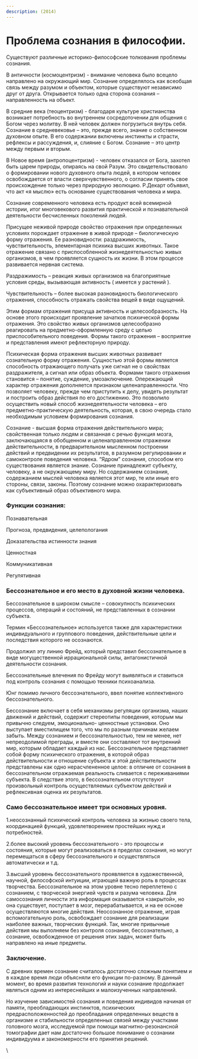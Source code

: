 ```yaml
---
description: (2014)
---
```


# Проблема сознания в философии.

Существуют различные историко-философские толкования проблемы сознания.&#x20;

В античности (космоцентризм) - внимание человека было всецело направлено на окружающий мир. Сознание определялось как всеобщая связь между разумом и объектом, которые существуют независимо друг от друга. Открывается только одна сторона сознания – направленность на объект.

В средние века (теоцентризм) - благодаря культуре христианства возникает потребность во внутреннем сосредоточении для общения с Богом через молитву. В ней человек должен погрузиться внутрь себя. Сознание в средневековье – это, прежде всего, знание о собственном духовном опыте. В его содержании включены инстинкты и страсти, рефлексы и рассуждения, и, слияние с Богом. Сознание – это центр между первым и вторым.

В Новое время (антропоцентризм) - человек отказался от Бога, захотел быть царем природы, опираясь на свой Разум. Это свидетельствовало о формировании нового духовного опыта людей, в котором человек освобождается от власти сверхчувственного, о согласии принять свое происхождение только через природную эволюцию. Р.Декарт объявил, что акт «я мыслю» есть основание существования человека и мира.

Сознание современного человека есть продукт всей всемирной истории, итог многовекового развития практической и познавательной деятельности бесчисленных поколений людей.

Присущее неживой природе свойство отражения при определенных условиях порождает отражение в живой природе – биологическую форму отражения. Ее разновидности: раздражимость, чувствительность, элементарная психика высших животных. Такое отражение связано с приспособленной жизнедеятельностью живых организмов, в чем проявляется сущность их жизни. В этом процессе развивается нервная система.

Раздражимость – реакция живых организмов на благоприятные условия среды, вызывающая активность ( имеется у растений ).

Чувствительность – более высокая разновидность биологического отражения, способность отражать свойства вещей в виде ощущений.

Этим формам отражения присуща активность и целесообразность. На основе этого происходит проявление зачатков психической формы отражения. Это свойство живых организмов целесообразно реагировать на предметно-оформленную среду с целью приспособительного поведения. Формы такого отражения – восприятие и представления имеют рефлекторную природу.

Психическая форма отражения высших животных развивает сознательную форму отражения. Сущностью этой формы является способность отражающего получать уже сигнал не о свойствах раздражителя, а сигнал или образ объекта. Формами такого отражения становится – понятие, суждение, умозаключение. Опережающий характер отражения дополняется признаком целенаправленности. Что позволяет человеку, прежде чем приступить к делу, увидеть результат и построить образ действия по его достижению. Это позволило осуществить новый способ жизнедеятельности человека – его предметно-практическую деятельность, которая, в свою очередь стало необходимым условием формирования сознания.

Сознание - высшая форма отражения действительного мира; свойственная только людям и связанная с речью функция мозга, заключающаяся в обобщенном и целенаправленном отражении действительности, в предварительном мысленном построении действий и предвидении их результатов, в разумном регулировании и самоконтроле поведения человека. “Ядром” сознания, способом его существования является знание. Сознание принадлежит субъекту, человеку, а не окружающему миру. Но содержанием сознания, содержанием мыслей человека является этот мир, те или иные его стороны, связи, законы. Поэтому сознание можно охарактеризовать как субъективный образ объективного мира.

### **Функции сознания:**

Познавательная

Прогноза, предвидения, целепологания

Доказательства истинности знания

Ценностная

Коммуникативная

Регулятивная

### **Бессознательное и его место в духовной жизни человека.**

Бессознательное в широком смысле – совокупность психических процессов, операций и состояний, не представленных в сознании субъекта.&#x20;

Термин «Бессознательное» используется также для характеристики индивидуального и группового поведения, действительные цели и последствия которого не осознаются.&#x20;

Продолжил эту линию Фрейд, который представил бессознательное в виде могущественной иррациональной силы, антагонистичной деятельности сознания.&#x20;

Бессознательные влечения по Фрейду могут выявляться и ставиться под контроль сознания с помощью техники психоанализа.&#x20;

Юнг помимо личного бессознательного, ввел понятие коллективного бессознательного.

Бессознание включает в себя механизмы регуляции организма, наших движений и действий, содержит стереотипы поведения, которым мы привычно следуем, эмоционально- ценностные установки. Оно выступает вместилищем того, что мы по разным причинам желаем забыть. Между сознанием и бессознательностью, тем не менее, нет непреодолимой преграды, и вместе они составляют тот внутренний мир, которым обладает каждый из нас. Бессознательное представляет собой форму психического отражения, в которой образ действительности и отношение субъекта к этой действительности представлены как одно нерасчлененное целое: в отличие от сознания в бессознательном отражаемая реальность сливается с переживаниями субъекта. В следствие этого, в бессознательном отсутствуют произвольный контроль осуществляемых субъектом действий и рефлексивная оценка их результатов.

### **Само бессознательное имеет три основных уровня.**

1.неосознанный психический контроль человека за жизнью своего тела, координацией функций, удовлетворением простейших нужд и потребностей.

2.более высокий уровень бессознательного - это процессы и состояния, которые могут реализоваться в пределах сознания, но могут перемещаться в сферу бессознательного и осуществляться автоматически и т.д.

3.высший уровень бессознательного проявляется в художественной, научной, философской интуиции, играющей важную роль в процессах творчества. Бессознательное на этом уровне тесно переплетено с сознанием, с творческой энергией чувств и разума человека. Для самосознания личности эта информация оказывается «закрытой», но она существует, поступает в мозг, перерабатывается, и на ее основе осуществляются многие действия. Неосознанное отражение, играя вспомогательную роль, освобождает сознание для реализации наиболее важных, творческих функций. Так, многие привычные действия мы выполняем без контроля сознания, бессознательно, а сознание, освобожденное от решения этих задач, может быть направлено на иные предметы.

### **Заключение.**

С древних времен сознание считалось достаточно сложным понятием и в каждое время люди объясняли его функции по-разному. В данный момент, во время развития технологий и науки сознание продолжает являться одним из интереснейших и малоизученных направлений.

Но изучение зависимостей сознания и поведения индивидов начиная от памяти, преобладающих инстинктов, психических предрасположенностей до преобладания определенных веществ в организме и стабильности определенных связей между участками головного мозга, исследуемой при помощи магнитно-резонансной томографии дает нам достаточно большое понимание о сознании индивидуума и закономерности его принятия решений.

\
